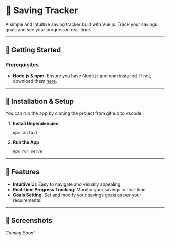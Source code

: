 # 🎯 Saving Tracker

A simple and intuitive saving tracker built with Vue.js. Track your savings goals and see your progress in real-time.

---

## 🚀 Getting Started

### **Prerequisites**
- **Node.js & npm**: Ensure you have Node.js and npm installed. If not, download them [here](https://nodejs.org/en/).

---

## 🔧 Installation & Setup
You can run the app by cloning the project from github to vscode

1. **Install Dependencies**
    ```bash
    npm install
    ```

2. **Run the App**
    ```bash
    npm run serve
    ```

---

## 📌 Features

- **Intuitive UI**: Easy to navigate and visually appealing.
- **Real-time Progress Tracking**: Monitor your savings in real-time.
- **Goals Setting**: Set and modify your savings goals as per your requirements.

---

## 📸 Screenshots

_Coming Soon!_
